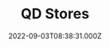 ---
date: 2022-09-03T08:38:31.000Z
title: QD Stores
latitude: 52.049113031032604
longitude: 0.954887437455837
url: https://www.qdstores.co.uk
category: checkin
---